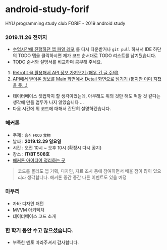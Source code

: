 # android-study-forif
HYU programming study club FORIF - 2019 android study 

### 2019.11.26 전까지 
- [수업시간에 진행하던 앱 파일 레포](https://github.com/SaraHan774/MyApplication) 를 다시 다운받거나 `git pull` 하셔서 IDE 하단의 TODO 탭을 클릭하시면 제가 코드 순서대로 TODO 리스트를 남겨뒀습니다. 
- TODO 순서와 설명서를 비교하며 공부해 주세요. 

1. [Retrofit 을 활용해서 API 정보 가져오기 (매우 긴 글 주의)](https://github.com/SaraHan774/android-study-forif/blob/master/android_study_materials/android_3_fetching-remote-data/Remote-Data-Fetching-Database-Setup-1.md)
2. [API에서 받아온 정보를 Main 화면에서 Detail 화면으로 넘기기 (짧지만 이미 지쳤을 듯...)](https://github.com/SaraHan774/android-study-forif/blob/master/android_study_materials/android_3_fetching-remote-data-2/data-to-detail-activity.md)

- 데이터베이스 셋업까지 할 생각이었는데, 아무래도 위의 것만 해도 벅찰 것 같다는 생각에 만들 엄두가 나지 않았습니다 ... 
- 다음 시간에 위 코드에 대해서 간단히 설명하겠습니다. 


### 해커톤 

* 주제 : `음식` `FOOD` `食物`
* 날짜 : **2019.12.29 일요일**
* 시간 : 오전 10시 ~ 오후 10시 (확정시 다시 공지)
* 장소 : **IT/BT 508호**
* [해커톤 아이디어 정리하는 곳](https://docs.google.com/document/d/1OuHnlygTQLI58-aBOZtBwItYneHlqYgIaIVo26vmlyg/edit?usp=sharing)

> 코드를 몰라도 앱 기획, 디자인, 자료 조사 등에 참여하면서 배울 점이 많이 있으리라 생각합니다. 
> 해커톤 중간 중간 다른 이벤트도 있을 예정 

### 마무리

* 자바 디자인 패턴 
* MVVM 아키텍처 
* 데이터베이스 코드 소개 

### 한 학기 동안 수고 많으셨습니다. 
* 부족한 멘토 따라주셔서 감사합니다. 
